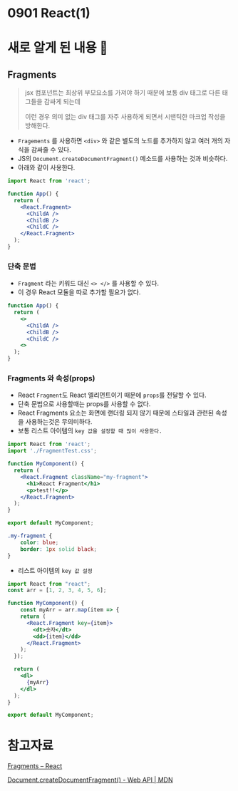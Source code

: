 # 0901 React(1)

# 새로 알게 된 내용 🧐

## Fragments

> jsx 컴포넌트는 최상위 부모요소를 가져야 하기 때문에 보통 div 태그로 다른 태그들을 감싸게 되는데
> 
> 이런 경우 의미 없는 div 태그를 자주 사용하게 되면서 시맨틱한 마크업 작성을 방해한다.
> 

- `Fragements` 를 사용하면 `<div>` 와 같은 별도의 노드를 추가하지 않고 여러 개의 자식을 감싸줄 수 있다.
- JS의 `Document.createDocumentFragment()` 메소드를 사용하는 것과 비슷하다.
- 아래와 같이 사용한다.

```jsx
import React from 'react';

function App() {
  return (
    <React.Fragment>
      <ChildA />
      <ChildB />
      <ChildC />
    </React.Fragment>
  );
}
```

### 단축 문법

- `Fragment` 라는 키워드 대신 `<> </>` 를 사용할 수 있다.
- 이 경우 React 모듈을 따로 추가할 필요가 없다.

```jsx
function App() {
  return (
    <>
      <ChildA />
      <ChildB />
      <ChildC />
    <>
  );
}
```

### Fragments 와 속성(props)

- React `Fragment`도 React 엘리먼트이기 때문에 `props`를 전달할 수 있다.
- 단축 문법으로 사용할때는 props를 사용할 수 없다.
- React Fragments 요소는 화면에 랜더링 되지 않기 때문에 스타일과 관련된 속성을 사용하는것은 무의미하다.
- 보통 리스트 아이템의 `key 값을 설정할 때 많이 사용한다.`

```jsx
import React from 'react';
import './FragmentTest.css';

function MyComponent() {
  return (
    <React.Fragment className="my-fragment">
      <h1>React Fragment</h1>
      <p>test!!</p>
    </React.Fragment>
  );
}

export default MyComponent;
```

```css
.my-fragment {
    color: blue;
    border: 1px solid black;
}
```

- 리스트 아이템의 `key 값 설정`

```jsx
import React from "react";
const arr = [1, 2, 3, 4, 5, 6];

function MyComponent() {
	const myArr = arr.map(item => {
    return (
      <React.Fragment key={item}>
        <dt>숫자</dt>
        <dd>{item}</dd>
      </React.Fragment>
    );
  });

  return (
    <dl>
      {myArr}
    </dl>
  );
}

export default MyComponent;
```

# 참고자료

[Fragments – React](https://ko.legacy.reactjs.org/docs/fragments.html)

[Document.createDocumentFragment() - Web API | MDN](https://developer.mozilla.org/ko/docs/Web/API/Document/createDocumentFragment)